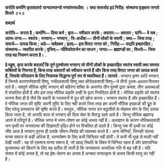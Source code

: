 **करोति कर्माणि कृतावतारो** **यान्यात्मतन्त्रो भगवांस्त्र्यधीश: ।** **यथा ससर्जाग्र इदं निरीह:** **संस्थाप्य वृङ्क्षत्त जगतो विधत्ते ॥ ५॥** 

**शब्दार्थ** 

**करोति—** **करता है** **; कर्माणि—** **दिव्य कर्म** **; कृत—** **स्वीकार करके** **; अवतार:—** **अवतार** **; यानि—** **वे सब** **; आत्म-तन्त्र:—** **स्वतंत्र** **;** **भगवान्—** **भगवान्** **; त्रि-अधीश:—** **तीनों लोकों के स्वामी** **; यथा—** **जिस तरह** **; ससर्ज—** **उत्पन्न किया** **; अग्रे—** **सर्वप्रथम** **; इदम्—** **इस विराट जगत को** **; निरीह:—** **यद्यपि इच्छारहित** **; संस्थाप्य—** **स्थापित करके** **; वृत्तिम्—** **जीविकोपार्जन का साधन** **; जगत:—** **ब्रह्माण्डों का** **; विधत्ते—** **जिस तरह वह नियमन करता है।** **.** 

**हे महॢष, कृपा करके बतलाएँ कि पूर्ण पुरुषोत्तम भगवान् जो तीनों लोकों के इच्छारहित** **स्वतंत्र स्वामी तथा समस्त शक्तियों के नियन्ता हैं, किस तरह अवतारों को स्वीकार करते हैं और** **किस तरह विराट जगत को उत्पन्न करते हैं, जिसके परिपालन के लिए नियामक सिद्धान्त पूर्ण** **रुप से व्यवस्थित हैं।** **तात्पर्य** : भगवान् कृष्ण आदि भगवान् हैं जिनसे कारणार्णवशायी विष्णु, गर्भोदकशायी विष्णु तथा क्षीरोदकशायी विष्णु—ये तीनों *पुरुष-अवतार* विस्तार पाते हैं। सश्पूर्ण भौतिक सृष्टि भगवान् की बहिरंगा शक्ति के अन्तर्गत तीन पुरुषों द्वारा क्रमश: तीन अवस्थाओं में संचालित होती है और इस तरह भौतिक प्रकृति उन्हीं के द्वारा नियंति्रत होती है। भौतिक प्रकृति को स्वतंत्र मानना वैसा ही है जैसे कि बकरी के गलस्तनों में दूध की खोज करना। भगवान् स्वतंत्र हैं और इच्छारहित हैं। वे भौतिक जगत की सृष्टि अपनी तुष्टि के लिए नहीं करते जिस तरह हम अपनी भौतिक इच्छाओं की पूॢत के लिए घरेलू कामकाज की सृष्टि करते हैं। वस्तुत:, भौतिक जगत उन बद्धजीवों के मोहमय भोग के लिए उत्पन्न किया जाता है, जो अनादि काल से भगवान् की दिव्य सेवा के विरुद्ध रहते आये हैं। किन्तु भौतिक ब्रह्माण्ड अपने में परिपूर्ण है। भौतिक जगत में भरण-पोषण का कोई अभाव नहीं है। अल्पज्ञान के कारण भौतिकतावादी जन पृथ्वी पर जनसंलया की दिखावटी वृदि्ध होने पर विचलित हो उठते हैं। किन्तु जब भी पृथ्वी पर कोई जीव आता है भगवान् तुरन्त ही उसके जीवन-निर्वाह की व्यवस्था करते हैं। अन्य योनियाँ, जिनकी संलया मानव समाज से कहीं अधिक है, भरणपोषण के लिए कभी चिनि्तत नहीं होतीं। वे कभी भी भूख से मरती नहीं देखी जातीं। यह तो एकमात्र मानव समाज है, जो खाद्य स्थिति के विषय में चिन्तित रहता है और प्रशासनिक कुव्यवस्था को छिपाने के लिए यह दलील दी जाती है कि जनसंलया अत्यधिक गति से बढ़ रही है। यदि संसार में कोई अभाव है, तो वह ईश-चेतना का अभाव है अन्यथा भगवत्कृपा से अभाव किसी वस्तु का नहीं है।  